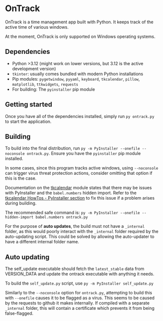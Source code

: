 # OnTrack

OnTrack is a time management app built with Python. It keeps track of the active time of various windows.

At the moment, OnTrack is only supported on Windows operating systems.

## Dependencies

- Python >3.12 (might work on lower versions, but 3.12 is the active development version)
- `tkinter`: usually comes bundled with modern Python installations
- Pip modules: `pygetwindow`, `pyyaml`, `keyboard`, `tkcalendar`, `pillow`, `matplotlib`, `ttkwidgets`, `requests`
- For building: The `pyinstaller` pip module

## Getting started

Once you have all of the dependencies installed, simply run `py ontrack.py` to start the application.

## Building

To build into the final distribution, run `py -m PyInstaller --onefile --noconsole ontrack.py`. Ensure you have the `pyinstaller` pip module installed.

In some cases, since this program tracks active windows, using `--noconsole` can trigger virus threat protection actions, consider omitting that option if this is the case.

Documentation on the [tkcalendar](https://tkcalendar.readthedocs.io/en/stable/index.html) module states that there may be issues with PyInstaller and the `babel.numbers` hidden import.
Refer to the [tkcalendar HowTos - PyInstaller section](https://tkcalendar.readthedocs.io/en/stable/howtos.html#pyinstaller) to fix this issue if a problem arises during building.

The recommended safe command is: `py -m PyInstaller --onefile --hidden-import babel.numbers ontrack.py`

For the purpose of **auto updates**, the build must not have a `_internal` folder, as this would poorly interact with the `_internal` folder required by the auto-updating script. This could be solved by allowing the auto-updater to have a different internal folder name.

## Auto updating

The self_update executable should fetch the `latest_stable` data from VERSION_DATA and update the ontrack executable with anything it needs.

To build the `self_update.py` script, use `py -m PyInstaller self_update.py`

Similarly to the `--noconsole` option for `ontrack.py`, attempting to build this with `--onefile` causes it to be flagged as a virus. This seems to be caused by the requests to github it makes internally. If compiled with a separate `_internal` folder, this will contain a certificate which prevents it from being false-flagged.
